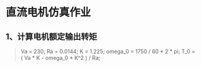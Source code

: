 直流电机仿真作业
=
1、计算电机额定输出转矩
-
>Va = 230;
>Ra = 0.0144;
>K = 1.225;
>omega_0 = 1750 / 60 * 2 * pi;
>T_0 = ( Va * K - omega_0 * K^2 ) / Ra;
